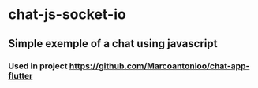 # chat-js-socket-io

## Simple exemple of a chat using javascript

### Used in project https://github.com/Marcoantonioo/chat-app-flutter
